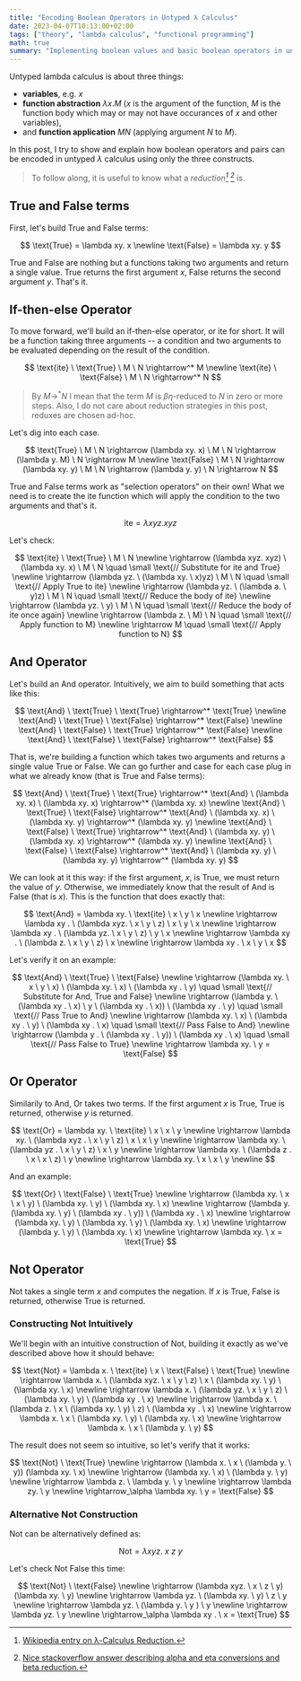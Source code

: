 ```yaml
---
title: "Encoding Boolean Operators in Untyped λ Calculus"
date: 2023-04-07T10:13:00+02:00
tags: ["theory", "lambda calculus", "functional programming"]
math: true
summary: "Implementing boolean values and basic boolean operators in untyped λ calculus."
---
```


Untyped lambda calculus is about three things:

* **variables**, e.g. $x$
* **function abstraction** $\lambda x.M$ ($x$ is the argument of the function,
  $M$ is the function body which may or may not have occurances of $x$ and other variables),
* and **function application** $M N$ (applying argument $N$ to $M$).

In this post, I try to show and explain how boolean operators and pairs can be encoded
in untyped $\lambda$ calculus using only the three constructs.

> To follow along, it is useful to know what a <cite>reduction[^1] [^2]</cite> is.

## $\text{True}$ and $\text{False}$ terms

First, let's build $\text{True}$ and $\text{False}$ terms:

$$
\text{True} = \lambda xy. x \newline
\text{False} = \lambda xy. y
$$

$\text{True}$ and $\text{False}$ are nothing but a functions taking two arguments and return a single value.
$\text{True}$ returns the first argument $x$, $\text{False}$ returns the second argument $y$. That's it.

## If-then-else Operator

To move forward, we'll build an if-then-else operator, or $\text{ite}$ for short. It will be a function
taking three arguments -- a condition and two arguments to be evaluated depending on the result of the condition.

$$
\text{ite} \ \text{True} \ M \ N \rightarrow^* M \newline
\text{ite} \ \text{False} \ M \ N \rightarrow^* N
$$

> By $M \rightarrow^* N$ I mean that the term $M$ is $\beta \eta$-reduced to $N$ in zero or more steps.
> Also, I do not care about reduction strategies in this post, reduxes are chosen ad-hoc.

Let's dig into each case.

$$
\text{True} \ M \ N \rightarrow (\lambda xy. x) \ M \ N \rightarrow (\lambda y. M) \ N \rightarrow M \newline
\text{False} \ M \ N \rightarrow (\lambda xy. y) \ M \ N \rightarrow (\lambda y. y) \ N \rightarrow N
$$

$\text{True}$ and $\text{False}$ terms work as "selection operators" on their own! What we need
is to create the $\text{ite}$ function which will apply the condition to the two arguments and that's it.

$$
\text{ite} = \lambda xyz. xyz
$$

Let's check:

$$
\text{ite} \ \text{True} \ M \ N \newline
\rightarrow (\lambda xyz. xyz) \ (\lambda xy. x) \ M \ N \quad \small \text{// Substitute for ite and True} \newline
\rightarrow (\lambda yz. \ (\lambda xy. \ x)yz) \ M \ N  \quad \small \text{// Apply True to ite} \newline
\rightarrow (\lambda yz. \ (\lambda a. \ y)z) \ M \ N    \quad \small \text{// Reduce the body of ite} \newline
\rightarrow (\lambda yz. \ y) \ M \ N                    \quad \small \text{// Reduce the body of ite once again} \newline
\rightarrow (\lambda z. \ M) \ N                         \quad \small \text{// Apply function to M} \newline
\rightarrow M                                            \quad \small \text{// Apply function to N}
$$

## $\text{And}$ Operator

Let's build an $\text{And}$ operator. Intuitively, we aim to build something that acts like this:


$$
\text{And} \ \text{True} \ \text{True} \rightarrow^* \text{True} \newline
\text{And} \ \text{True} \ \text{False} \rightarrow^* \text{False} \newline
\text{And} \ \text{False} \ \text{True} \rightarrow^* \text{False} \newline
\text{And} \ \text{False} \ \text{False} \rightarrow^* \text{False}
$$

That is, we're building a function which takes two arguments and returns a single value $\text{True}$ or
$\text{False}$.
We can go further and case for each case plug in what we already know (that is $\text{True}$ and $\text{False}$ terms):

$$
\text{And} \ \text{True} \ \text{True} \rightarrow^* \text{And} \ (\lambda xy. x) \ (\lambda xy. x) \rightarrow^* (\lambda xy. x) \newline
\text{And} \ \text{True} \ \text{False} \rightarrow^* \text{And} \ (\lambda xy. x) \ (\lambda xy. y) \rightarrow^* (\lambda xy. y) \newline
\text{And} \ \text{False} \ \text{True} \rightarrow^* \text{And} \ (\lambda xy. y) \ (\lambda xy. x) \rightarrow^* (\lambda xy. y) \newline
\text{And} \ \text{False} \ \text{False} \rightarrow^* \text{And} \ (\lambda xy. y) \ (\lambda xy. y) \rightarrow^* (\lambda xy. y)
$$

We can look at it this way: if the first argument, $x$, is $\text{True}$, we must return the value of $y$.
Otherwise, we immediately know that the result of $\text{And}$ is $\text{False}$ (that is $x$).
This is the function that does exactly that:

$$
\text{And} = \lambda xy. \ \text{ite} \ x \ y \ x \newline
\rightarrow \lambda xy . \ (\lambda xyz. \ x \ y \ z) \ x \ y \ x \newline
\rightarrow \lambda xy . \ (\lambda yz. \ x \ y \ z) \ y \ x \newline
\rightarrow \lambda xy . \ (\lambda z. \ x \ y \ z) \ x \newline
\rightarrow \lambda xy . \ x \ y \ x
$$

Let's verify it on an example:

$$
\text{And} \ \text{True} \ \text{False} \newline
\rightarrow (\lambda xy. \ x \ y \ x) \ (\lambda xy. \ x) \ (\lambda xy . \ y)              \quad \small \text{// Substitute for And, True and False} \newline
\rightarrow (\lambda y. \ (\lambda xy . \ x) \ y \ (\lambda xy . \ x)) \ (\lambda xy . \ y) \quad \small \text{// Pass True to And} \newline
\rightarrow (\lambda xy. \ x) \ (\lambda xy . \ y) \ (\lambda xy . \ x)                         \quad \small \text{// Pass False to And} \newline
\rightarrow (\lambda y . \ (\lambda xy . \ y)) \ (\lambda xy . \ x)                         \quad \small \text{// Pass False to True} \newline
\rightarrow \lambda xy. \ y = \text{False}
$$

## $\text{Or}$ Operator

Similarily to $\text{And}$, $\text{Or}$ takes two terms. If the first argument $x$ is $\text{True}$, $\text{True}$ is returned,
otherwise $y$ is returned.

$$
\text{Or} = \lambda xy. \ \text{ite} \ x \ x \ y \newline
\rightarrow \lambda xy. \ (\lambda xyz . \ x \ y \ z) \ x \ x \ y \newline
\rightarrow \lambda xy. \ (\lambda yz . \ x \ y \ z) \ x \ y \newline
\rightarrow \lambda xy. \ (\lambda z . \ x \ x \ z) \ y \newline
\rightarrow \lambda xy. \ x \ x \ y \newline
$$

And an example:

$$
\text{Or} \ \text{False} \ \text{True} \newline
\rightarrow (\lambda xy. \ x \ x \ y) \ (\lambda xy. \ y) \ (\lambda xy. \ x) \newline
\rightarrow (\lambda y. (\lambda xy. \ y) \ (\lambda xy . \ y)) \ (\lambda xy . \ x) \newline
\rightarrow (\lambda xy. \ y) \ (\lambda xy. \ y) \ (\lambda xy. \ x) \newline
\rightarrow (\lambda y. \ y) \ (\lambda xy. \ x) \newline
\rightarrow \lambda xy. \ x = \text{True}
$$

## $\text{Not}$ Operator

$\text{Not}$ takes a single term $x$ and computes the negation.
If $x$ is $\text{True}$, $\text{False}$ is returned, otherwise $\text{True}$ is returned.

### Constructing $\text{Not}$ Intuitively

We'll begin with an intuitive construction of $\text{Not}$, building it exactly as we've described
above how it should behave:

$$
\text{Not} = \lambda x. \ \text{ite} \ x \ \text{False} \ \text{True} \newline
\rightarrow \lambda x. \ (\lambda xyz. \ x \ y \ z) \ x \ (\lambda xy. \ y) \ (\lambda xy. \ x) \newline
\rightarrow \lambda x. \ (\lambda yz. \ x \ y \ z) \ (\lambda xy. \ y) \ (\lambda xy . \ x) \newline
\rightarrow \lambda x. \ (\lambda z. \ x \ (\lambda xy. \ y) \ z) \ (\lambda xy . \ x) \newline
\rightarrow \lambda x. \ x \ (\lambda xy. \ y) \ (\lambda xy. \ x) \newline
\rightarrow \lambda x. \ x \ (\lambda y. \ y)
$$

The result does not seem so intuitive, so let's verify that it works:

$$
\text{Not} \ \text{True} \newline
\rightarrow (\lambda x. \ x \ (\lambda y. \ y)) (\lambda xy. \ x) \newline
\rightarrow (\lambda xy. \ x) \ (\lambda y. \ y) \newline
\rightarrow \lambda z. \ \lambda y. \ y \newline
\rightarrow \lambda zy. \ y \newline
\rightarrow_\alpha \lambda xy. \ y = \text{False}
$$

### Alternative $\text{Not}$ Construction

$\text{Not}$ can be alternatively defined as:

$$
\text{Not} = \lambda xyz. \ x \ z \ y
$$

Let's check $\text{Not} \ \text{False}$ this time:

$$
\text{Not} \ \text{False} \newline
\rightarrow (\lambda xyz. \ x \ z \ y) (\lambda xy. \ y) \newline
\rightarrow \lambda yz. \ (\lambda xy. \ y) \ z \ y \newline
\rightarrow \lambda yz. \ (\lambda y. \ y ) \ y \newline
\rightarrow \lambda yz. \ y \newline
\rightarrow_\alpha \lambda xy . \ x = \text{True}
$$

[^1]: [Wikipedia entry on λ-Calculus Reduction.](https://en.wikipedia.org/wiki/Lambda_calculus#Reduction)
[^2]: [Nice stackoverflow answer describing alpha and eta conversions and beta reduction.](https://stackoverflow.com/a/34305160/7843475)

